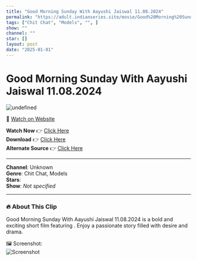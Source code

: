 ```yaml
---
title: "Good Morning Sunday With Aayushi Jaiswal 11.08.2024"
permalink: "https://adult.indianseries.site/movie/Good%20Morning%20Sunday%20With%20Aayushi%20Jaiswal%2011.08.2024"
tags: ["Chit Chat", "Models", "", ]
show: ""
channel: ""
star: []
layout: post
date: "2025-01-01"
---
```


# Good Morning Sunday With Aayushi Jaiswal 11.08.2024

![undefined](https://desisins.com/wp-content/uploads/2024/08/Aayushi-Jaiswal-ChitChat-DesiSins.com_.jpg)

🔗 [Watch on Website](https://adult.indianseries.site/movie/Good%20Morning%20Sunday%20With%20Aayushi%20Jaiswal%2011.08.2024)

**Watch Now** 👉 [Click Here](https://adult.indianseries.site/movie/Good%20Morning%20Sunday%20With%20Aayushi%20Jaiswal%2011.08.2024)  
**Download** 👉 [Click Here](https://adult.indianseries.site/movie/Good%20Morning%20Sunday%20With%20Aayushi%20Jaiswal%2011.08.2024)  
**Alternate Source** 👉 [Click Here](https://adult.indianseries.site/movie/Good%20Morning%20Sunday%20With%20Aayushi%20Jaiswal%2011.08.2024)

---

**Channel**: Unknown  
**Genre**: Chit Chat, Models  
**Stars**:   
**Show**: *Not specified*

---

### 🔥 About This Clip

Good Morning Sunday With Aayushi Jaiswal 11.08.2024 is a bold and exciting short film featuring . Enjoy a passionate story filled with desire and drama.
 
🖼️ Screenshot:  
![Screenshot](https://desisins.com/wp-content/uploads/2024/08/Aayushi-Jaiswal-ChitChat-DesiSins.com_.jpg)
